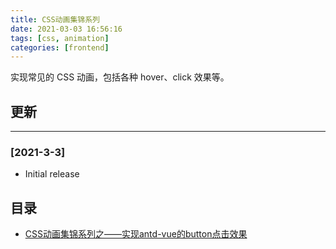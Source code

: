 ```yaml
---
title: CSS动画集锦系列
date: 2021-03-03 16:56:16
tags: [css, animation]
categories: [frontend]
---
```


实现常见的 CSS 动画，包括各种 hover、click 效果等。

<!-- more -->

## 更新

------

### [2021-3-3]

- Initial release

## 目录

- [CSS动画集锦系列之——实现antd-vue的button点击效果](https://yyge.top/blog/2021/03/03/CSS%E5%8A%A8%E7%94%BB%E9%9B%86%E9%94%A6%E7%B3%BB%E5%88%97%E4%B9%8B%E2%80%94%E2%80%94%E5%AE%9E%E7%8E%B0antd-vue%E7%9A%84button%E7%82%B9%E5%87%BB%E6%95%88%E6%9E%9C/)